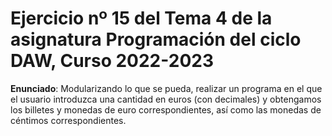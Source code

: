 # Ejercicio nº 15 del Tema 4 de la asignatura Programación del ciclo DAW, Curso 2022-2023
**Enunciado**: Modularizando lo que se pueda, realizar un programa en el que el usuario introduzca una cantidad en euros (con decimales) y obtengamos los billetes y monedas de euro correspondientes, así como las monedas de céntimos correspondientes.